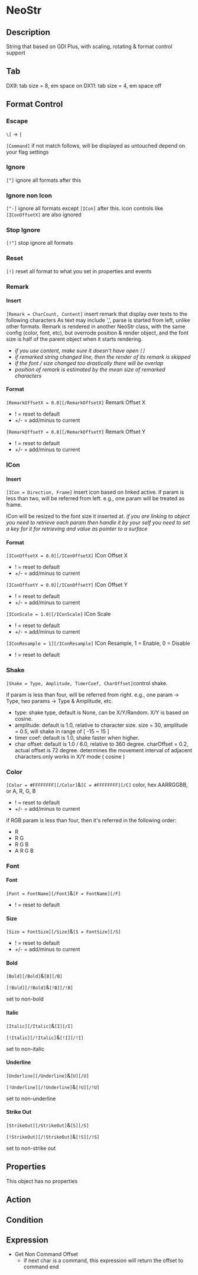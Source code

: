 # NeoStr

## Description

String that based on GDI Plus, with scaling, rotating & format control support

## Tab

DX9: tab size = 8, em space on
DX11: tab size = 4, em space off

## Format Control

### Escape

`\[` -> `[`

`[Command]` if not match follows, will be displayed as untouched depend on your flag settings

### Ignore

`[^]` ignore all formats after this

### Ignore non Icon

`[^-]` ignore all formats except `[ICon]` after this. icon controls like `[IConOffsetX]` are also ignored

### Stop Ignore

`[!^]` stop ignore all formats

### Reset

`[!]` reset all format to what you set in properties and events

### Remark

#### Insert

`[Remark = CharCount, Content]` insert remark  that display over texts to the following characters
As text may include ',', parse is started from left, unlike other formats. Remark is rendered in another NeoStr class, with the same config (color, font, etc), but overrode position & render object, and the font size is half of the parent object when it starts rendering.

- *if you use content, make sure it doesn't have open `[]`*
- *if remarked string changed line, then the render of its remark is skipped*
- *if the font / size changed too drastically there will be overlap*
- *position of remark is estimated by the mean size of remarked characters*

#### Format

`[RemarkOffsetX = 0.0][/RemarkOffsetX]` Remark Offset X

- ! = reset to default
- +/- = add/minus to current

`[RemarkOffsetY = 0.0][/RemarkOffsetY]` Remark Offset Y

- ! = reset to default
- +/- = add/minus to current

### ICon

#### Insert

`[ICon = Direction, Frame]` insert icon based on linked active. if param is less than two, will be referred from left. e.g., one param will be treated as frame.

ICon will be resized to the font size it inserted at.
*if you are linking to object you need to retrieve each param then handle it by your self you need to set a key for it for retrieving and value as pointer to a surface*

#### Format

`[IConOffsetX = 0.0][/IConOffsetX]` ICon Offset X

- ! = reset to default
- +/- = add/minus to current

`[IConOffsetY = 0.0][/IConOffsetY]` ICon Offset Y

- ! = reset to default
- +/- = add/minus to current

`[IConScale = 1.0][/IConScale]` ICon Scale

- ! = reset to default
- +/- = add/minus to current

`[IConResample = 1][/IConResample]` ICon Resample, 1 = Enable, 0 = Disable

- ! = reset to default

### Shake

`[Shake = Type, Amplitude, TimerCoef, CharOffset]`control shake.

if param is less than four, will be referred from right.
e.g., one param -> Type, two params -> Type & Amplitude, etc.

- type: shake type, default is None, can be X/Y/Random. X/Y is based on cosine.
- amplitude: default is 1.0, relative to character size. size = 30, amplitude = 0.5, will shake in range of [ -15 ~ 15 ]
- timer coef: default is 1.0, shake faster when higher.
- char offset: default is 1.0 / 6.0, relative to 360 degree. charOffset = 0.2, actual offset is 72 degree. determines the movement interval of adjacent characters.only works in X/Y mode ( cosine )

### Color

`[Color = #FFFFFFFF][/Color]`&`[C = #FFFFFFFF][/C]`	color, hex AARRGGBB, or A, R, G, B

- ! = reset to default
- +/- = add/minus to current

if RGB param is less than four, then it's referred in the following order:

- R
- R G
- R G B
- A R G B

### Font

#### Font

`[Font = FontName][/Font]`&`[F = FontName][/F]`

- ! = reset to default

#### Size

`[Size = FontSize][/Size]`&`[S = FontSize][/S]`

- ! = reset to default
- +/- = add/minus to current

#### Bold

`[Bold][/Bold]`&`[B][/B]`

`[!Bold][/!Bold]`&`[!B][/!B]`

set to non-bold

#### Italic

`[Italic][/Italic]`&`[I][/I]`

`[!Italic][/!Italic]`&`[!I][/!I]`

set to non-italic

#### Underline

`[Underline][/Underline]`&`[U][/U]`

`[!Underline][/!Underline]`&`[!U][/!U]`

set to non-underline

#### Strike Out

`[StrikeOut][/StrikeOut]`&`[S][/S]`

`[!StrikeOut][/!StrikeOut]`&`[!S][/!S]`

set to non-strike out

## Properties

This object has no properties

## Action

## Condition

## Expression

- Get Non Command Offset
  - if next char is a command, this expression will return the offset to command end